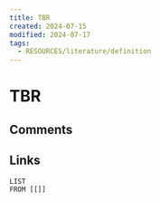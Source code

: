 ```yaml
---
title: TBR
created: 2024-07-15
modified: 2024-07-17
tags:
  - RESOURCES/literature/definition
---
```

# TBR
## Comments

## Links
```dataview
LIST
FROM [[]]
```
